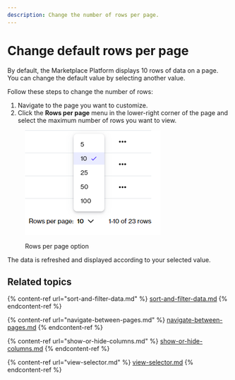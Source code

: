 ```yaml
---
description: Change the number of rows per page.
---
```


# Change default rows per page

By default, the Marketplace Platform displays 10 rows of data on a page. You can change the default value by selecting another value.

Follow these steps to change the number of rows:

1. Navigate to the page you want to customize.
2. Click the **Rows per page** menu in the lower-right corner of the page and select the maximum number of rows you want to view.

<figure><img src="../../../.gitbook/assets/image (320).png" alt=""><figcaption><p>Rows per page option</p></figcaption></figure>

The data is refreshed and displayed according to your selected value.

## Related topics

{% content-ref url="sort-and-filter-data.md" %}
[sort-and-filter-data.md](sort-and-filter-data.md)
{% endcontent-ref %}

{% content-ref url="navigate-between-pages.md" %}
[navigate-between-pages.md](navigate-between-pages.md)
{% endcontent-ref %}

{% content-ref url="show-or-hide-columns.md" %}
[show-or-hide-columns.md](show-or-hide-columns.md)
{% endcontent-ref %}

{% content-ref url="view-selector.md" %}
[view-selector.md](view-selector.md)
{% endcontent-ref %}
